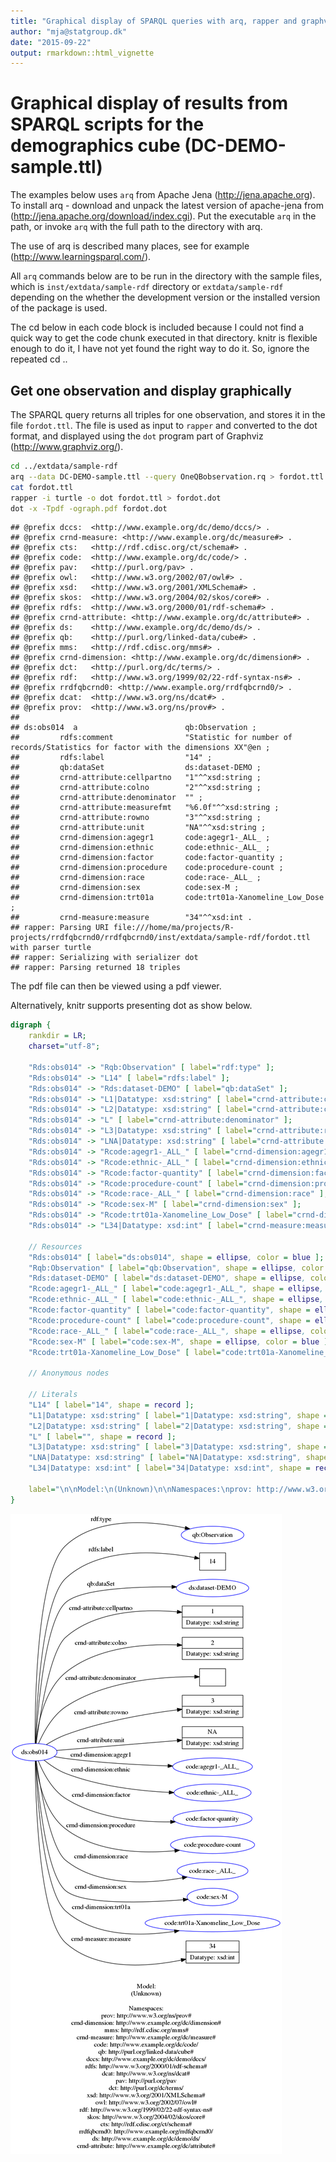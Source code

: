 ```yaml
---
title: "Graphical display of SPARQL queries with arq, rapper and graphviz"
author: "mja@statgroup.dk"
date: "2015-09-22"
output: rmarkdown::html_vignette
---
```

 
# Graphical display of results from SPARQL scripts for the demographics cube (DC-DEMO-sample.ttl)

The examples below uses `arq` from Apache Jena
(http://jena.apache.org). To install arq - download and unpack the
latest version of apache-jena from
(http://jena.apache.org/download/index.cgi). Put the executable `arq`
in the path, or invoke `arq` with the full path to the directory with
arq.

The use of arq is described many places, see for example
(http://www.learningsparql.com/).

All `arq` commands below are to be run in the directory with the
sample files, which is `inst/extdata/sample-rdf` directory or
`extdata/sample-rdf` depending on the whether the development version
or the installed version of the package is used.

The cd below in each code block is included because I could not find a
quick way to get the code chunk executed in that directory. knitr is
flexible enough to do it, I have not yet found the right way to do it.
So, ignore the repeated cd ..


## Get one observation and display graphically

The SPARQL query returns all triples for one observation, and stores
it in the file `fordot.ttl`. The file is used as input to `rapper` and
converted to the dot format, and displayed using the `dot` program
part of Graphviz (http://www.graphviz.org/).


```bash
cd ../extdata/sample-rdf
arq --data DC-DEMO-sample.ttl --query OneQBobservation.rq > fordot.ttl
cat fordot.ttl
rapper -i turtle -o dot fordot.ttl > fordot.dot
dot -x -Tpdf -ograph.pdf fordot.dot
```

```
## @prefix dccs:  <http://www.example.org/dc/demo/dccs/> .
## @prefix crnd-measure: <http://www.example.org/dc/measure#> .
## @prefix cts:   <http://rdf.cdisc.org/ct/schema#> .
## @prefix code:  <http://www.example.org/dc/code/> .
## @prefix pav:   <http://purl.org/pav> .
## @prefix owl:   <http://www.w3.org/2002/07/owl#> .
## @prefix xsd:   <http://www.w3.org/2001/XMLSchema#> .
## @prefix skos:  <http://www.w3.org/2004/02/skos/core#> .
## @prefix rdfs:  <http://www.w3.org/2000/01/rdf-schema#> .
## @prefix crnd-attribute: <http://www.example.org/dc/attribute#> .
## @prefix ds:    <http://www.example.org/dc/demo/ds/> .
## @prefix qb:    <http://purl.org/linked-data/cube#> .
## @prefix mms:   <http://rdf.cdisc.org/mms#> .
## @prefix crnd-dimension: <http://www.example.org/dc/dimension#> .
## @prefix dct:   <http://purl.org/dc/terms/> .
## @prefix rdf:   <http://www.w3.org/1999/02/22-rdf-syntax-ns#> .
## @prefix rrdfqbcrnd0: <http://www.example.org/rrdfqbcrnd0/> .
## @prefix dcat:  <http://www.w3.org/ns/dcat#> .
## @prefix prov:  <http://www.w3.org/ns/prov#> .
## 
## ds:obs014  a                        qb:Observation ;
##         rdfs:comment                "Statistic for number of records/Statistics for factor with the dimensions XX"@en ;
##         rdfs:label                  "14" ;
##         qb:dataSet                  ds:dataset-DEMO ;
##         crnd-attribute:cellpartno   "1"^^xsd:string ;
##         crnd-attribute:colno        "2"^^xsd:string ;
##         crnd-attribute:denominator  "" ;
##         crnd-attribute:measurefmt   "%6.0f"^^xsd:string ;
##         crnd-attribute:rowno        "3"^^xsd:string ;
##         crnd-attribute:unit         "NA"^^xsd:string ;
##         crnd-dimension:agegr1       code:agegr1-_ALL_ ;
##         crnd-dimension:ethnic       code:ethnic-_ALL_ ;
##         crnd-dimension:factor       code:factor-quantity ;
##         crnd-dimension:procedure    code:procedure-count ;
##         crnd-dimension:race         code:race-_ALL_ ;
##         crnd-dimension:sex          code:sex-M ;
##         crnd-dimension:trt01a       code:trt01a-Xanomeline_Low_Dose ;
##         crnd-measure:measure        "34"^^xsd:int .
## rapper: Parsing URI file:///home/ma/projects/R-projects/rrdfqbcrnd0/rrdfqbcrnd0/inst/extdata/sample-rdf/fordot.ttl with parser turtle
## rapper: Serializing with serializer dot
## rapper: Parsing returned 18 triples
```

The pdf file can then be viewed using a pdf viewer. 

Alternatively, knitr supports presenting dot as show below.


```dot
digraph {
	rankdir = LR;
	charset="utf-8";

	"Rds:obs014" -> "Rqb:Observation" [ label="rdf:type" ];
	"Rds:obs014" -> "L14" [ label="rdfs:label" ];
	"Rds:obs014" -> "Rds:dataset-DEMO" [ label="qb:dataSet" ];
	"Rds:obs014" -> "L1|Datatype: xsd:string" [ label="crnd-attribute:cellpartno" ];
	"Rds:obs014" -> "L2|Datatype: xsd:string" [ label="crnd-attribute:colno" ];
	"Rds:obs014" -> "L" [ label="crnd-attribute:denominator" ];
	"Rds:obs014" -> "L3|Datatype: xsd:string" [ label="crnd-attribute:rowno" ];
	"Rds:obs014" -> "LNA|Datatype: xsd:string" [ label="crnd-attribute:unit" ];
	"Rds:obs014" -> "Rcode:agegr1-_ALL_" [ label="crnd-dimension:agegr1" ];
	"Rds:obs014" -> "Rcode:ethnic-_ALL_" [ label="crnd-dimension:ethnic" ];
	"Rds:obs014" -> "Rcode:factor-quantity" [ label="crnd-dimension:factor" ];
	"Rds:obs014" -> "Rcode:procedure-count" [ label="crnd-dimension:procedure" ];
	"Rds:obs014" -> "Rcode:race-_ALL_" [ label="crnd-dimension:race" ];
	"Rds:obs014" -> "Rcode:sex-M" [ label="crnd-dimension:sex" ];
	"Rds:obs014" -> "Rcode:trt01a-Xanomeline_Low_Dose" [ label="crnd-dimension:trt01a" ];
	"Rds:obs014" -> "L34|Datatype: xsd:int" [ label="crnd-measure:measure" ];

	// Resources
	"Rds:obs014" [ label="ds:obs014", shape = ellipse, color = blue ];
	"Rqb:Observation" [ label="qb:Observation", shape = ellipse, color = blue ];
	"Rds:dataset-DEMO" [ label="ds:dataset-DEMO", shape = ellipse, color = blue ];
	"Rcode:agegr1-_ALL_" [ label="code:agegr1-_ALL_", shape = ellipse, color = blue ];
	"Rcode:ethnic-_ALL_" [ label="code:ethnic-_ALL_", shape = ellipse, color = blue ];
	"Rcode:factor-quantity" [ label="code:factor-quantity", shape = ellipse, color = blue ];
	"Rcode:procedure-count" [ label="code:procedure-count", shape = ellipse, color = blue ];
	"Rcode:race-_ALL_" [ label="code:race-_ALL_", shape = ellipse, color = blue ];
	"Rcode:sex-M" [ label="code:sex-M", shape = ellipse, color = blue ];
	"Rcode:trt01a-Xanomeline_Low_Dose" [ label="code:trt01a-Xanomeline_Low_Dose", shape = ellipse, color = blue ];

	// Anonymous nodes

	// Literals
	"L14" [ label="14", shape = record ];
	"L1|Datatype: xsd:string" [ label="1|Datatype: xsd:string", shape = record ];
	"L2|Datatype: xsd:string" [ label="2|Datatype: xsd:string", shape = record ];
	"L" [ label="", shape = record ];
	"L3|Datatype: xsd:string" [ label="3|Datatype: xsd:string", shape = record ];
	"LNA|Datatype: xsd:string" [ label="NA|Datatype: xsd:string", shape = record ];
	"L34|Datatype: xsd:int" [ label="34|Datatype: xsd:int", shape = record ];

	label="\n\nModel:\n(Unknown)\n\nNamespaces:\nprov: http://www.w3.org/ns/prov#\ncrnd-dimension: http://www.example.org/dc/dimension#\nmms: http://rdf.cdisc.org/mms#\ncrnd-measure: http://www.example.org/dc/measure#\ncode: http://www.example.org/dc/code/\nqb: http://purl.org/linked-data/cube#\ndccs: http://www.example.org/dc/demo/dccs/\nrdfs: http://www.w3.org/2000/01/rdf-schema#\ndcat: http://www.w3.org/ns/dcat#\npav: http://purl.org/pav\ndct: http://purl.org/dc/terms/\nxsd: http://www.w3.org/2001/XMLSchema#\nowl: http://www.w3.org/2002/07/owl#\nrdf: http://www.w3.org/1999/02/22-rdf-syntax-ns#\nskos: http://www.w3.org/2004/02/skos/core#\ncts: http://rdf.cdisc.org/ct/schema#\nrrdfqbcrnd0: http://www.example.org/rrdfqbcrnd0/\nds: http://www.example.org/dc/demo/ds/\ncrnd-attribute: http://www.example.org/dc/attribute#\n";
}
```


![SPARQL query](figure/dot-ex-1.png) 

<!-- ```{r cache=FALSE} -->
<!-- knitr::read_chunk("../extdata/sample-rdf/fordot.dot") -->
<!-- ``` -->

<!-- ```{r unnamed-chunk-2, engine ='dot', fig.cap ='SPARQL query'} -->
<!-- ``` -->

<!-- cd ../extdata/sample-rdf -->
<!-- arq --data DC-DEMO-sample.ttl --query OneQBobservation.rq > fordot.ttl -->
<!-- rapper -q -i turtle -o dot fordot.ttl -->
